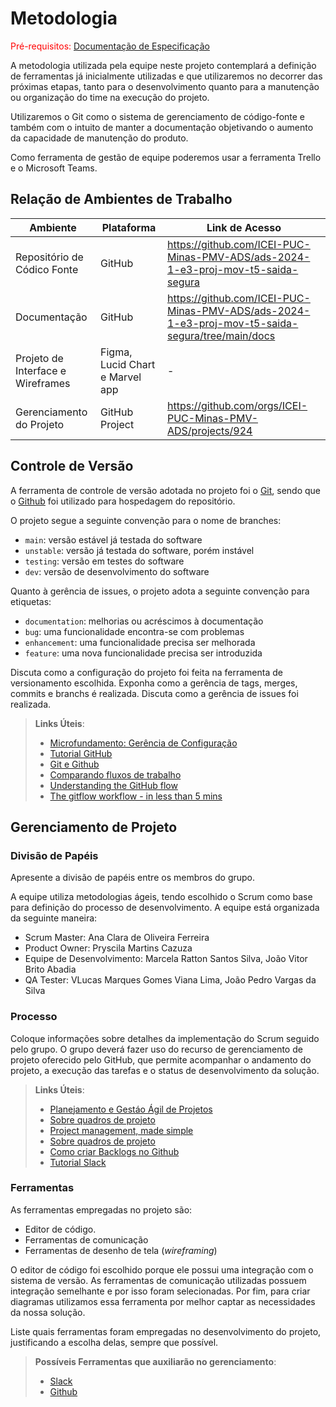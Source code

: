 
# Metodologia

<span style="color:red">Pré-requisitos: <a href="2-Especificação do Projeto.md"> Documentação de Especificação</a></span>

A metodologia utilizada pela equipe neste projeto contemplará a definição de ferramentas já inicialmente utilizadas e que utilizaremos no decorrer das próximas etapas, tanto para o desenvolvimento quanto para a manutenção ou organização do time na execução do projeto.


Utilizaremos o Git como o sistema de gerenciamento de código-fonte e também com o intuito de manter a documentação objetivando o aumento da capacidade de manutenção do produto.

Como ferramenta de gestão de equipe poderemos usar a ferramenta Trello e o Microsoft Teams.


## Relação de Ambientes de Trabalho
| Ambiente   | Plataforma  | Link de Acesso |
|------|-----------------------------------------|----|
| Repositório de Códico Fonte| GitHub | https://github.com/ICEI-PUC-Minas-PMV-ADS/ads-2024-1-e3-proj-mov-t5-saida-segura| 
| Documentação | GitHub | https://github.com/ICEI-PUC-Minas-PMV-ADS/ads-2024-1-e3-proj-mov-t5-saida-segura/tree/main/docs |
| Projeto de Interface e Wireframes | Figma, Lucid Chart e Marvel app |  - |
| Gerenciamento do Projeto |  GitHub Project | https://github.com/orgs/ICEI-PUC-Minas-PMV-ADS/projects/924  |



## Controle de Versão

A ferramenta de controle de versão adotada no projeto foi o
[Git](https://git-scm.com/), sendo que o [Github](https://github.com)
foi utilizado para hospedagem do repositório.

O projeto segue a seguinte convenção para o nome de branches:

- `main`: versão estável já testada do software
- `unstable`: versão já testada do software, porém instável
- `testing`: versão em testes do software
- `dev`: versão de desenvolvimento do software

Quanto à gerência de issues, o projeto adota a seguinte convenção para
etiquetas:

- `documentation`: melhorias ou acréscimos à documentação
- `bug`: uma funcionalidade encontra-se com problemas
- `enhancement`: uma funcionalidade precisa ser melhorada
- `feature`: uma nova funcionalidade precisa ser introduzida

Discuta como a configuração do projeto foi feita na ferramenta de versionamento escolhida. Exponha como a gerência de tags, merges, commits e branchs é realizada. Discuta como a gerência de issues foi realizada.

> **Links Úteis**:
> - [Microfundamento: Gerência de Configuração](https://pucminas.instructure.com/courses/87878/)
> - [Tutorial GitHub](https://guides.github.com/activities/hello-world/)
> - [Git e Github](https://www.youtube.com/playlist?list=PLHz_AreHm4dm7ZULPAmadvNhH6vk9oNZA)
>  - [Comparando fluxos de trabalho](https://www.atlassian.com/br/git/tutorials/comparing-workflows)
> - [Understanding the GitHub flow](https://guides.github.com/introduction/flow/)
> - [The gitflow workflow - in less than 5 mins](https://www.youtube.com/watch?v=1SXpE08hvGs)

## Gerenciamento de Projeto

### Divisão de Papéis

Apresente a divisão de papéis entre os membros do grupo.


A equipe utiliza metodologias ágeis, tendo escolhido o Scrum como base para definição do processo de desenvolvimento. A equipe está organizada da seguinte maneira:

- Scrum Master: Ana Clara de Oliveira Ferreira
- Product Owner: Pryscila Martins Cazuza
- Equipe de Desenvolvimento: Marcela Ratton Santos Silva, João Vitor Brito Abadia
- QA Tester: VLucas Marques Gomes Viana Lima, João Pedro Vargas da Silva



### Processo

Coloque  informações sobre detalhes da implementação do Scrum seguido pelo grupo. O grupo deverá fazer uso do recurso de gerenciamento de projeto oferecido pelo GitHub, que permite acompanhar o andamento do projeto, a execução das tarefas e o status de desenvolvimento da solução.
 
> **Links Úteis**:
> - [Planejamento e Gestáo Ágil de Projetos](https://pucminas.instructure.com/courses/87878/pages/unidade-2-tema-2-utilizacao-de-ferramentas-para-controle-de-versoes-de-software)
> - [Sobre quadros de projeto](https://docs.github.com/pt/issues/organizing-your-work-with-project-boards/managing-project-boards/about-project-boards)
> - [Project management, made simple](https://github.com/features/project-management/)
> - [Sobre quadros de projeto](https://docs.github.com/pt/github/managing-your-work-on-github/about-project-boards)
> - [Como criar Backlogs no Github](https://www.youtube.com/watch?v=RXEy6CFu9Hk)
> - [Tutorial Slack](https://slack.com/intl/en-br/)

### Ferramentas

As ferramentas empregadas no projeto são:

- Editor de código.
- Ferramentas de comunicação
- Ferramentas de desenho de tela (_wireframing_)

O editor de código foi escolhido porque ele possui uma integração com o sistema de versão. As ferramentas de comunicação utilizadas possuem integração semelhante e por isso foram selecionadas. Por fim, para criar diagramas utilizamos essa ferramenta por melhor captar as necessidades da nossa solução.

Liste quais ferramentas foram empregadas no desenvolvimento do projeto, justificando a escolha delas, sempre que possível.
 
> **Possíveis Ferramentas que auxiliarão no gerenciamento**: 
> - [Slack](https://slack.com/)
> - [Github](https://github.com/)
